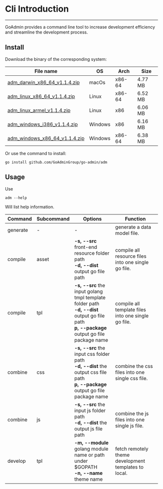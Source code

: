 # Cli Introduction
---

GoAdmin provides a command line tool to increase development efficiency and streamline the development process.

## Install


Download the binary of the corresponding system:

|  File name   | OS  | Arch  | Size  |
|  ----  | ----  | ----  |----  |
| [adm_darwin_x86_64_v1.1.4.zip](http://file.go-admin.cn/go_admin/cli/v1_1_4/adm_darwin_x86_64_v1.1.4.zip)  | macOs | x86-64 | 4.77 MB
| [adm_linux_x86_64_v1.1.4.zip](http://file.go-admin.cn/go_admin/cli/v1_1_4/adm_linux_x86_64_v1.1.4.zip)  | Linux | x86-64   | 6.52 MB
| [adm_linux_armel_v1.1.4.zip](http://file.go-admin.cn/go_admin/cli/v1_1_4/adm_linux_armel_v1.1.4.zip)  | Linux | x86   | 6.06 MB
| [adm_windows_i386_v1.1.4.zip](http://file.go-admin.cn/go_admin/cli/v1_1_4/adm_windows_i386_v1.1.4.zip)  | Windows | x86  |6.16 MB
| [adm_windows_x86_64_v1.1.4.zip](http://file.go-admin.cn/go_admin/cli/v1_1_4/adm_windows_x86_64_v1.1.4.zip)  | Windows | x86-64   |6.38 MB


Or use the command to install:

```
go install github.com/GoAdminGroup/go-admin/adm
```

## Usage

Use

```
adm --help
```

Will list help information.

|  Command  |  Subcommand   | Options  | Function  | 
|  ---- | ---- | ----  | ----  |
| generate  |  - | - | generate a data model file.
| compile  | asset| **-s, --src** front-end resource folder path<br>**-d, --dist** output go file path | compile all resource files into one single go file.
| compile  | tpl | **-s, --src** the input golang tmpl template folder path<br>**-d, --dist** output go file path<br>**p, --package** output go file package name | compile all template files into one single go file.
| combine  | css| **-s, --src** the input css folder path<br>**-d, --dist** the output css file path<br>**p, --package** output go file package name | combine the css files into one single css file.
| combine  | js | **-s, --src** the input js folder path<br>**-d, --dist** the output js file path | combine the js files into one single js file.
| develop  | tpl | **-m, --module** golang module name or path under $GOPATH<br>**-n, --name** theme name | fetch remotely theme development templates to local.
